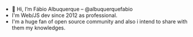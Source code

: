 - 👋 Hi, I’m Fábio Albuquerque – @albuquerquefabio
- I'm Web/JS dev since 2012 as professional.
- I'm a huge fan of open source community and also i intend to share with them my knowledges.



<!---
albuquerquefabio/albuquerquefabio is a ✨ special ✨ repository because its `README.md` (this file) appears on your GitHub profile.
You can click the Preview link to take a look at your changes.
--->
